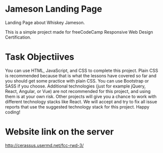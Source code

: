 # Jameson Landing Page

Landing Page about Whiskey Jameson.

This is a simple project made for freeCodeCamp Responsive Web Design Certification.

# Task Objectiives

You can use HTML, JavaScript, and CSS to complete this project. Plain CSS is recommended because that is what the lessons have covered so far and you should get some practice with plain CSS. You can use Bootstrap or SASS if you choose. Additional technologies (just for example jQuery, React, Angular, or Vue) are not recommended for this project, and using them is at your own risk. Other projects will give you a chance to work with different technology stacks like React. We will accept and try to fix all issue reports that use the suggested technology stack for this project. Happy coding!

# Website link on the server

http://cerassus.usermd.net/fcc-rwd-3/
